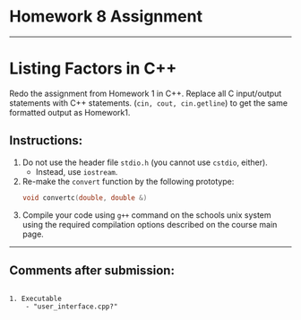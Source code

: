 # Homework 8 Assignment
---

# Listing Factors in C++

Redo the assignment from Homework 1 in C++. Replace all C input/output statements with C++ statements. (```cin, cout, cin.getline```) to get the same formatted output as Homework1.    

## Instructions:    
1. Do not use the header file ```stdio.h``` (you cannot use ```cstdio```, either).
    - Instead, use ```iostream```.
2. Re-make the ```convert``` function by the following prototype:
    ```c++
    void convertc(double, double &)
    ```
3. Compile your code using ```g++``` command on the schools unix system using the required compilation options described on the course main page.
---

## Comments after submission:

```    

1. Executable
    - "user_interface.cpp?"
    
```